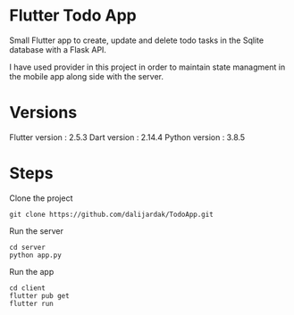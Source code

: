 # Flutter Todo App
Small Flutter app to create, update and delete todo tasks in the Sqlite database with a Flask API.

I have used provider in this project in order to maintain state managment in the mobile app along side with the server.

# Versions
Flutter version : 2.5.3
Dart version : 2.14.4
Python version : 3.8.5

# Steps

Clone the project

```
git clone https://github.com/dalijardak/TodoApp.git
```

Run the server

```
cd server
python app.py
```

Run the app

```
cd client
flutter pub get
flutter run
```
